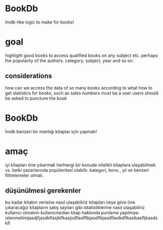 # BookDb
Imdb-like logic to make for books!

# goal
highlight good books
to access qualified books on any subject etc.
perhaps the popularity of the authors.
category, subject, year and so on.
## considerations
how can we access the data of so many books
according to what
how to get statistics for books, such as sales numbers
must be a user
users should be asked to puncture the book




# BookDb
İmdb benzeri bir mantığı kitaplar için yapmak!


# amaç
iyi kitapları öne çıkarmak
herhangi bir konuda nitelikli kitaplara ulaşabilmek vs.
belki yazarlarında popüleritesi olabilir.
kategori, konu , yıl ve benzeri filtrelemeler olmalı.
## düşünülmesi gerekenler
bu kadar kitabın verisine nasıl ulaşabiliriz
kitapları neye göre öne çıkaracağız 
kitapların satış sayıları gibi istatistiklerine nasıl ulaşabiliriz
kullanıcı olmalımı 
kullanıcılardan kitap hakkında punlama yapılması istenmelimijasdjfjasdklfasjklfkasjsdflasfflkjasdflkjasdflaslkdflkaslkasfljkasdskfl


